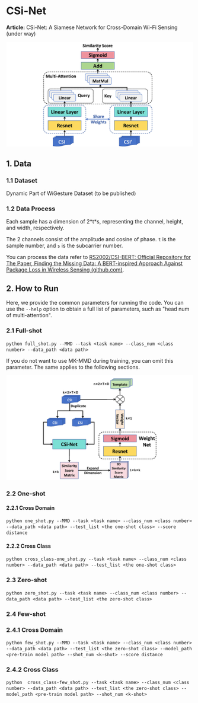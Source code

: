 # CSi-Net

**Article:** CSi-Net: A Siamese Network for Cross-Domain Wi-Fi Sensing (under way)

![](./img/framework.jpg)





## 1. Data

### 1.1 Dataset

Dynamic Part of WiGesture Dataset (to be published)



### 1.2 Data Process

Each sample has a dimension of 2\*t\*s, representing the channel, height, and width, respectively.

The 2 channels consist of the amplitude and cosine of phase. `t` is the sample number, and `s` is the subcarrier number.

You can process the data refer to [RS2002/CSI-BERT: Official Repository for The Paper, Finding the Missing Data: A BERT-inspired Approach Against Package Loss in Wireless Sensing (github.com)](https://github.com/RS2002/CSI-BERT).



## 2. How to Run

Here, we provide the common parameters for running the code. You can use the `--help` option to obtain a full list of parameters, such as "head num of multi-attention".



### 2.1 Full-shot

```shell
python full_shot.py --MMD --task <task name> --class_num <class number> --data_path <data path>
```

If you do not want to use MK-MMD during training, you can omit this parameter. The same applies to the following sections.

![](./img/Weight-Net.jpg)

### 2.2 One-shot

#### 2.2.1 Cross Domain

```shell
python one_shot.py --MMD --task <task name> --class_num <class number> --data_path <data path> --test_list <the one-shot class> --score distance
```



#### 2.2.2 Cross Class

```shell
python cross_class-one_shot.py --task <task name> --class_num <class number> --data_path <data path> --test_list <the one-shot class>
```



### 2.3 Zero-shot

```shell
python zero_shot.py --task <task name> --class_num <class number> --data_path <data path> --test_list <the zero-shot class>
```



### 2.4 Few-shot

### 2.4.1 Cross Domain

```shell
python few_shot.py --MMD --task <task name> --class_num <class number> --data_path <data path> --test_list <the zero-shot class> --model_path <pre-train model path> --shot_num <k-shot> --score distance
```



### 2.4.2 Cross Class

```shell
python  cross_class-few_shot.py --task <task name> --class_num <class number> --data_path <data path> --test_list <the zero-shot class> --model_path <pre-train model path> --shot_num <k-shot>
```

